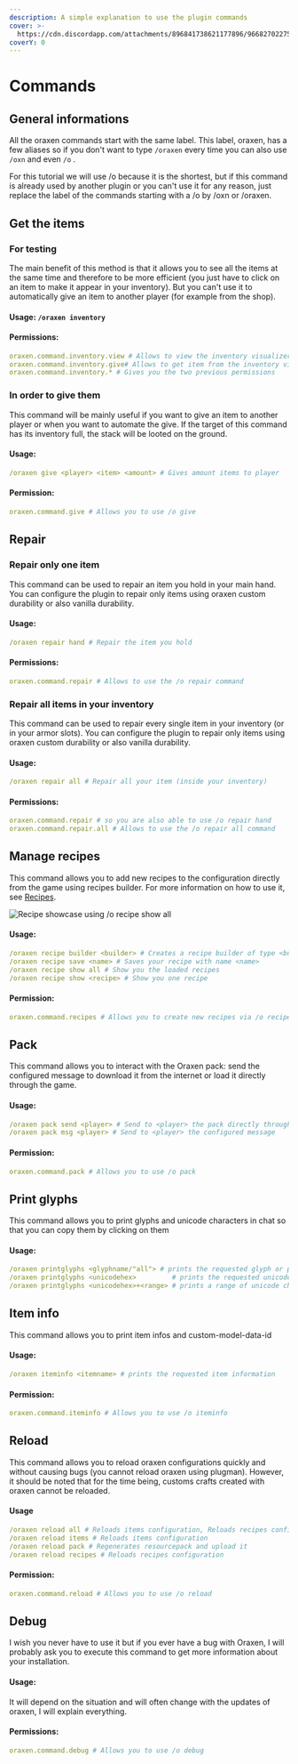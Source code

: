 ```yaml
---
description: A simple explanation to use the plugin commands
cover: >-
  https://cdn.discordapp.com/attachments/896841738621177896/966827022758330398/unknown.png
coverY: 0
---
```


# Commands

## General informations

All the oraxen commands start with the same label. This label, oraxen, has a few aliases so if you don't want to type `/oraxen` every time you can also use `/oxn` and even `/o` .

For this tutorial we will use /o because it is the shortest, but if this command is already used by another plugin or you can't use it for any reason, just replace the label of the commands starting with a /o by /oxn or /oraxen.

## Get the items

### For testing

The main benefit of this method is that it allows you to see all the items at the same time and therefore to be more efficient (you just have to click on an item to make it appear in your inventory). But you can't use it to automatically give an item to another player (for example from the shop).

#### Usage: `/oraxen inventory`

#### Permissions:

```yaml
oraxen.command.inventory.view # Allows to view the inventory visualizer
oraxen.command.inventory.give# Allows to get item from the inventory visualizer
oraxen.command.inventory.* # Gives you the two previous permissions
```

### In order to give them

This command will be mainly useful if you want to give an item to another player or when you want to automate the give. If the target of this command has its inventory full, the stack will be looted on the ground.

#### Usage:

```yaml
/oraxen give <player> <item> <amount> # Gives amount items to player
```

#### Permission:

```yaml
oraxen.command.give # Allows you to use /o give
```

## Repair

### Repair only one item

This command can be used to repair an item you hold in your main hand. You can configure the plugin to repair only items using oraxen custom durability or also vanilla durability.

#### Usage:

```yaml
/oraxen repair hand # Repair the item you hold
```

#### Permissions:

```yaml
oraxen.command.repair # Allows to use the /o repair command
```

### Repair all items in your inventory

This command can be used to repair every single item in your inventory (or in your armor slots). You can configure the plugin to repair only items using oraxen custom durability or also vanilla durability.

#### Usage:

```yaml
/oraxen repair all # Repair all your item (inside your inventory)
```

#### Permissions:

```yaml
oraxen.command.repair # so you are also able to use /o repair hand
oraxen.command.repair.all # Allows to use the /o repair all command
```

## Manage recipes

This command allows you to add new recipes to the configuration directly from the game using recipes builder. For more information on how to use it, see [Recipes](recipes.md).&#x20;

![Recipe showcase using /o recipe show all](../.gitbook/assets/recipe\_showcase.png)

#### Usage:

```yaml
/oraxen recipe builder <builder> # Creates a recipe builder of type <builder> and opens it
/oraxen recipe save <name> # Saves your recipe with name <name>
/oraxen recipe show all # Show you the loaded recipes
/oraxen recipe show <recipe> # Show you one recipe
```

#### Permission:

```yaml
oraxen.command.recipes # Allows you to create new recipes via /o recipes
```

## Pack

This command allows you to interact with the Oraxen pack: send the configured message to download it from the internet or load it directly through the game.

#### Usage:

```yaml
/oraxen pack send <player> # Send to <player> the pack directly through the game
/oraxen pack msg <player> # Send to <player> the configured message
```

#### Permission:

```yaml
oraxen.command.pack # Allows you to use /o pack
```

## Print glyphs
This command allows you to print glyphs and unicode characters in chat so that you can copy them by clicking on them

#### Usage:
```yaml
/oraxen printglyphs <glyphname/"all"> # prints the requested glyph or print all the glyphs
/oraxen printglyphs <unicodehex>         # prints the requested unicode hex code (ex. "E100") in a json message 
/oraxen printglyphs <unicodehex>+<range> # prints a range of unicode characters starting by the first hexcode (ex of command: "/o printglyphs E000+10" prints E000 and the next 10 characters)
```

## Item info
This command allows you to print item infos and custom-model-data-id

#### Usage:
```yaml
/oraxen iteminfo <itemname> # prints the requested item information
```
#### Permission:

```yaml
oraxen.command.iteminfo # Allows you to use /o iteminfo
```

## Reload

This command allows you to reload oraxen configurations quickly and without causing bugs (you cannot reload oraxen using plugman). However, it should be noted that for the time being, customs crafts created with oraxen cannot be reloaded.

#### Usage

```yaml
/oraxen reload all # Reloads items configuration, Reloads recipes configuration, regenerates the pack and upload it
/oraxen reload items # Reloads items configuration
/oraxen reload pack # Regenerates resourcepack and upload it
/oraxen reload recipes # Reloads recipes configuration
```

#### Permission:

```yaml
oraxen.command.reload # Allows you to use /o reload
```

## Debug

I wish you never have to use it but if you ever have a bug with Oraxen, I will probably ask you to execute this command to get more information about your installation.

#### Usage:

It will depend on the situation and will often change with the updates of oraxen, I will explain everything.

#### Permissions:

```yaml
oraxen.command.debug # Allows you to use /o debug
```
